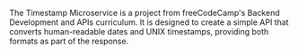 <p>The Timestamp Microservice is a project from freeCodeCamp's Backend Development and APIs curriculum. It is designed to create a simple API that converts human-readable dates and UNIX timestamps, providing both formats as part of the response.</p>


